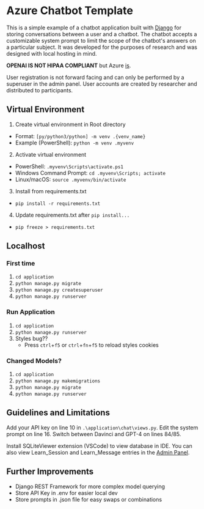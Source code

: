 # Azure Chatbot Template

This is a simple example of a chatbot application built with [Django](https://docs.djangoproject.com/en/5.0/) for storing conversations between a user and a chatbot. The chatbot accepts a customizable system prompt to limit the scope of the chatbot's answers on a particular subject. It was developed for the purposes of research and was designed with local hosting in mind. 

**OPENAI IS NOT HIPAA COMPLIANT** but Azure [is](https://learn.microsoft.com/en-us/azure/compliance/offerings/offering-hipaa-us).

User registration is not forward facing and can only be performed by a superuser in the admin panel. User accounts are created by researcher and distributed to participants.  

## Virtual Environment

1) Create virtual environment in Root directory

- Format: `[py/python3/python] -m venv .{venv_name}`
- Example (PowerShell): `python -m venv .myvenv`

2) Activate virtual environment
   
- PowerShell: ```.myvenv\Scripts\activate.ps1```
- Windows Command Prompt: ```cd .myvenv\Scripts; activate```
- Linux/macOS: ```source .myvenv/bin/activate```

3) Install from requirements.txt

- ```pip install -r requirements.txt```

4) Update requirements.txt after ```pip install...```
- ```pip freeze > requirements.txt```

## Localhost

### First time
1) ```cd application```
2) ```python manage.py migrate```
3) ```python manage.py createsuperuser```
4) ```python manage.py runserver```

### Run Application
1) ```cd application```
2) ```python manage.py runserver```
3) Styles bug?? 
   - Press `ctrl`+`f5` or `ctrl`+`fn`+`f5` to reload styles cookies

### Changed Models?
1) ```cd application```
2) ```python manage.py makemigrations```
3) ```python manage.py migrate```
4) ```python manage.py runserver```

## Guidelines and Limitations

Add your API key on line 10 in `.\application\chat\views.py`. Edit the system prompt on line 16. Switch between Davinci and GPT-4 on lines 84/85.

Install SQLiteViewer extension (VSCode) to view database in IDE. You can also view Learn_Session and Learn_Message entries in the [Admin Panel](http://127.0.0.1:8000//admin).

## Further Improvements

- Django REST Framework for more complex model querying
- Store API Key in .env for easier local dev
- Store prompts in .json file for easy swaps or combinations